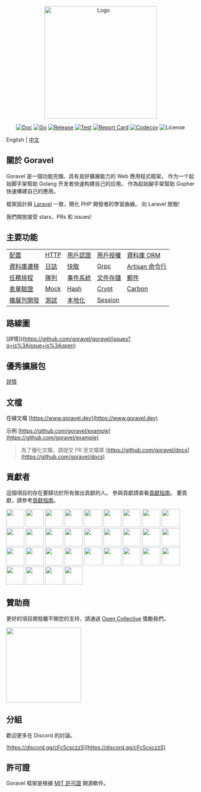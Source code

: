 <div align="center">

<img src="/logo.png" width="300" alt="Logo">

[![Doc](https://pkg.go.dev/badge/github.com/goravel/framework)](https://pkg.go.dev/github.com/goravel/framework)
[![Go](https://img.shields.io/github/go-mod/go-version/goravel/framework)](https://go.dev/)
[![Release](https://img.shields.io/github/release/goravel/framework.svg)](https://github.com/goravel/framework/releases)
[![Test](https://github.com/goravel/framework/actions/workflows/test.yml/badge.svg)](https://github.com/goravel/framework/actions)
[![Report Card](https://goreportcard.com/badge/github.com/goravel/framework)](https://goreportcard.com/report/github.com/goravel/framework)
[![Codecov](https://codecov.io/gh/goravel/framework/branch/master/graph/badge.svg)](https://codecov.io/gh/goravel/framework)
![License](https://img.shields.io/github/license/goravel/framework)

</div>

English | [中文](/zh_TW/README.md)

## 關於 Goravel

Goravel 是一個功能完備、具有良好擴展能力的 Web 應用程式框架。 作为一个起始脚手架帮助 Golang 开发者快速构建自己的应用。 作為起始腳手架幫助 Gopher 快速構建自己的應用。

框架設計與 [Laravel](https://github.com/laravel/laravel) 一致，簡化 PHP 開發者的學習曲線。 向 Laravel 致敬!

我們開放接受 stars、PRs 和 issues!

## 主要功能

|                                                 |                                   |                                        |                                       |                                                   |
| ----------------------------------------------- | --------------------------------- | -------------------------------------- | ------------------------------------- | ------------------------------------------------- |
| [配置](/getting-started/configuration.md)         | [HTTP](/the-basics/routing.md)    | [用戶認證](/security/authentication.md)    | [用戶授權](/security/authorization.md)    | [資料庫 ORM](/orm/getting-started.md)                |
| [資料庫遷移](/database/migrations.md)                | [日誌](/the-basics/logging.md)      | [快取](/digging-deeper/cache.md)         | [Grpc](/the-basics/grpc.md)           | [Artisan 命令行](/digging-deeper/artisan-console.md) |
| [任務排程](/digging-deeper/task-scheduling.md)      | [隊列](/digging-deeper/queues.md)   | [事件系統](/digging-deeper/event.md)       | [文件存儲](/digging-deeper/filesystem.md) | [郵件](/digging-deeper/mail.md)                     |
| [表單驗證](/the-basics/validation.md)               | [Mock](/testing/mock.md)          | [Hash](/security/hashing.md)           | [Crypt](/security/encryption.md)      | [Carbon](/digging-deeper/helpers.md)              |
| [擴展包開發](/digging-deeper/package-development.md) | [測試](/testing/getting-started.md) | [本地化](/digging-deeper/localization.md) | [Session](/the-basics/session.md)     |                                                   |

## 路線圖

[詳情]((https://github.com/goravel/goravel/issues?q=is%3Aissue+is%3Aopen)

## 優秀擴展包

[詳情](/getting-started/packages.md)

## 文檔

在線文檔 [https://www.goravel.dev](https://www.goravel.dev)

示例 [https://github.com/goravel/example](https://github.com/goravel/example)

> 為了優化文檔，請提交 PR 至文檔庫 [https://github.com/goravel/docs](https://github.com/goravel/docs)

## 貢獻者

這個項目的存在要歸功於所有做出貢獻的人。 參與貢獻請查看[貢獻指南](getting-started/contributions.md)。 要貢獻，請參考[貢獻指南](getting-started/contributions.md)。

<a href="https://github.com/hwbrzzl" target="_blank"><img src="https://avatars.githubusercontent.com/u/24771476?v=4" width="48" height="48"></a> <a href="https://github.com/DevHaoZi" target="_blank"><img src="https://avatars.githubusercontent.com/u/115467771?v=4" width="48" height="48"></a> <a href="https://github.com/kkumar-gcc" target="_blank"><img src="https://avatars.githubusercontent.com/u/84431594?v=4" width="48" height="48"></a> <a href="https://github.com/almas-x" target="_blank"><img src="https://avatars.githubusercontent.com/u/9382335?v=4" width="48" height="48"></a> <a href="https://github.com/merouanekhalili" target="_blank"><img src="https://avatars.githubusercontent.com/u/1122628?v=4" width="48" height="48"></a> <a href="https://github.com/hongyukeji" target="_blank"><img src="https://avatars.githubusercontent.com/u/23145983?v=4" width="48" height="48"></a> <a href="https://github.com/sidshrivastav" target="_blank"><img src="https://avatars.githubusercontent.com/u/28773690?v=4" width="48" height="48"></a> <a href="https://github.com/Juneezee" target="_blank"><img src="https://avatars.githubusercontent.com/u/20135478?v=4" width="48" height="48"></a> <a href="https://github.com/dragoonchang" target="_blank"><img src="https://avatars.githubusercontent.com/u/1432336?v=4" width="48" height="48"></a> <a href="https://github.com/dhanusaputra" target="_blank"><img src="https://avatars.githubusercontent.com/u/35093673?v=4" width="48" height="48"></a> <a href="https://github.com/mauri870" target="_blank"><img src="https://avatars.githubusercontent.com/u/10168637?v=4" width="48" height="48"></a> <a href="https://github.com/Marian0" target="_blank"><img src="https://avatars.githubusercontent.com/u/624592?v=4" width="48" height="48"></a> <a href="https://github.com/ahmed3mar" target="_blank"><img src="https://avatars.githubusercontent.com/u/12982325?v=4" width="48" height="48"></a> <a href="https://github.com/flc1125" target="_blank"><img src="https://avatars.githubusercontent.com/u/14297703?v=4" width="48" height="48"></a> <a href="https://github.com/zzpwestlife" target="_blank"><img src="https://avatars.githubusercontent.com/u/12382180?v=4" width="48" height="48"></a> <a href="https://github.com/juantarrel" target="_blank"><img src="https://avatars.githubusercontent.com/u/7213379?v=4" width="48" height="48"></a> <a href="https://github.com/Kamandlou" target="_blank"><img src="https://avatars.githubusercontent.com/u/77993374?v=4" width="48" height="48"></a> <a href="https://github.com/livghit" target="_blank"><img src="https://avatars.githubusercontent.com/u/108449432?v=4" width="48" height="48"></a> <a href="https://github.com/jeff87218" target="_blank"><img src="https://avatars.githubusercontent.com/u/29706585?v=4" width="48" height="48"></a> <a href="https://github.com/shayan-yousefi" target="_blank"><img src="https://avatars.githubusercontent.com/u/19957980?v=4" width="48" height="48"></a> <a href="https://github.com/zxdstyle" target="_blank"><img src="https://avatars.githubusercontent.com/u/38398954?v=4" width="48" height="48"></a> <a href="https://github.com/milwad-dev" target="_blank"><img src="https://avatars.githubusercontent.com/u/98118400?v=4" width="48" height="48"></a> <a href="https://github.com/mdanialr" target="_blank"><img src="https://avatars.githubusercontent.com/u/48054961?v=4" width="48" height="48"></a> <a href="https://github.com/KlassnayaAfrodita" target="_blank"><img src="https://avatars.githubusercontent.com/u/113383200?v=4" width="48" height="48"></a> <a href="https://github.com/YlanzinhoY" target="_blank"><img src="https://avatars.githubusercontent.com/u/102574758?v=4" width="48" height="48"></a> <a href="https://github.com/gouguoyin" target="_blank"><img src="https://avatars.githubusercontent.com/u/13517412?v=4" width="48" height="48"></a> <a href="https://github.com/dzham" target="_blank"><img src="https://avatars.githubusercontent.com/u/10853451?v=4" width="48" height="48"></a> <a href="https://github.com/praem90" target="_blank"><img src="https://avatars.githubusercontent.com/u/6235720?v=4" width="48" height="48"></a> <a href="https://github.com/vendion" target="_blank"><img src="https://avatars.githubusercontent.com/u/145018?v=4" width="48" height="48"></a> <a href="https://github.com/tzsk" target="_blank"><img src="https://avatars.githubusercontent.com/u/13273787?v=4" width="48" height="48"></a> <a href="https://github.com/ycb1986" target="_blank"><img src="https://avatars.githubusercontent.com/u/12908032?v=4" width="48" height="48"></a>

## 贊助商

更好的項目開發離不開您的支持，請通過 [Open Collective](https://opencollective.com/goravel) 獎勵我們。

<p align="left"><img src="/reward.png" width="200"></p>

## 分組

歡迎更多在 Discord 的討論。

[https://discord.gg/cFc5csczzS](https://discord.gg/cFc5csczzS)

## 許可證

Goravel 框架是根據 [MIT 許可證](https://opensource.org/licenses/MIT) 開源軟件。
